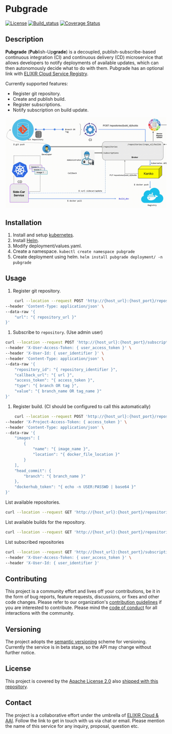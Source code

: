 # Pubgrade

[![License][badge-license]][badge-url-license]
[![Build_status][badge-build-status]][badge-url-build-status]
[![Coverage Status][coverage-badge-svg]][badge-url-coverage]

## Description

**Pubgrade** (**Pub**lish-Up**grade**) is a decoupled, publish-subscribe-based continuous integration (CI) and continuous delivery (CD) microservice that allows developers to notify deployments of available updates, which can then autonomously decide what to do with them. Pubgrade has an optional link with [ELIXIR Cloud Service Registry][elixir-cloud-registry].

Currently supported features:

- Register git repository.
- Create and publish build.
- Register subscriptions.
- Notify subscription on build update.

![app-schema][diagram]

## Installation

1. Install and setup [kubernetes][kubernetes-install].
2. Install [Helm][helm-install].
3. Modify deployment/values.yaml.
4. Create a namespace. `kubectl create namespace pubgrade`
5. Create deployment using helm. `helm install pubgrade deployment/ -n pubgrade`

## Usage

1. Register git repository.

```bash
    curl --location --request POST 'http://{host_url}:{host_port}/repositories' \
--header 'Content-Type: application/json' \
--data-raw '{
    "url": "{ repository_url }"
}'
```

1. Subscribe to `repository`. (Use admin user)

```bash
curl --location --request POST 'http://{host_url}:{host_port}/subscriptions' \
--header 'X-User-Access-Token: { user_access_token }' \
--header 'X-User-Id: { user_identifier }' \
--header 'Content-Type: application/json' \
--data-raw '{
    "repository_id": "{ repository_identifier }",
    "callback_url": "{ url }",
    "access_token": "{ access_token }",
    "type": "{ branch OR tag }",
    "value": "{ branch_name OR tag_name }"
}'
```

1. Register build. (CI should be configured to call this automatically)

```bash
    curl --location --request POST 'http://{host_url}:{host_port}/repositories/{repo_id}/builds' \
--header 'X-Project-Access-Token: { access_token }' \
--header 'Content-Type: application/json' \
--data-raw '{
    "images": [
        {
            "name": "{ image_name }",
            "location": "{ docker_file_location }"
        }
    ],
    "head_commit": {
        "branch": "{ branch_name }"
    },
    "dockerhub_token": "{ echo -n USER:PASSWD | base64 }"
}'
```

List available repositories.

```bash
curl --location --request GET 'http://{host_url}:{host_port}/repositories'
```

List available builds for the repository.

```bash
curl --location --request GET 'http://{host_url}:{host_port}/repositories/{repo_id}/builds'
```

List subscribed repositories

```bash
curl --location --request GET 'http://{host_url}:{host_port}/subscriptions' \
--header 'X-User-Access-Token: { user_access_token }' \
--header 'X-User-Id: { user_identifier }'
```

## Contributing

This project is a community effort and lives off your contributions, be it in
the form of bug reports, feature requests, discussions, or fixes and other code
changes. Please refer to our organization's [contribution guidelines][contributing] if you are interested to
contribute. Please mind the [code of conduct][coc] for all interactions with
the community.

## Versioning

The project adopts the [semantic versioning][semver] scheme for versioning.
Currently the service is in beta stage, so the API may change without further
notice.

## License

This project is covered by the [Apache License 2.0][license-apache]
also [shipped with this repository][license].

## Contact

The project is a collaborative effort under the umbrella
of [ELIXIR Cloud & AAI][elixir-cloud]. Follow the link to get in touch with us
via chat or email. Please mention the name of this service for any inquiry,
proposal, question etc.

[badge-build-status]: https://travis-ci.com/elixir-cloud-aai/Broker.svg?branch=feature_controllers
[badge-license]: https://img.shields.io/badge/license-Apache%202.0-blue.svg
[badge-url-build-status]: https://travis-ci.com/elixir-cloud-aai/Broker
[badge-url-coverage]: https://coveralls.io/github/elixir-cloud-aai/Broker?branch=feature_controllers
[coverage-badge-svg]: https://coveralls.io/repos/github/elixir-cloud-aai/Broker/badge.svg?branch=feature_controllers
[contributing]: https://github.com/elixir-cloud-aai/elixir-cloud-aai/blob/dev/CONTRIBUTING.md
[diagram]: images/app-schema-animation.gif
[elixir-cloud]: https://github.com/elixir-cloud-aai/elixir-cloud-aai
[elixir-cloud-registry]: https://cloud-registry.rahtiapp.fi/ga4gh/registry/v1/ui/
[helm-install]: https://helm.sh/docs/intro/install/
[kubernetes-install]: https://kubernetes.io/docs/tasks/tools/
[semver]: https://semver.org/
[license-apache]: https://www.apache.org/licenses/LICENSE-2.0
[license]: LICENSE
[badge-license]: https://img.shields.io/badge/license-Apache%202.0-blue.svg
[badge-url-license]: http://www.apache.org/licenses/LICENSE-2.0
[ga4gh]: https://www.ga4gh.org/
[coc]: https://github.com/elixir-cloud-aai/elixir-cloud-aai/blob/dev/CODE_OF_CONDUCT.md
